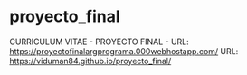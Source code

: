 # proyecto_final
CURRICULUM VITAE - PROYECTO FINAL - 
URL: https://proyectofinalargprograma.000webhostapp.com/
URL: https://viduman84.github.io/proyecto_final/
